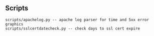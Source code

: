 Scripts
-------

    scripts/apachelog.py -- apache log parser for time and 5xx error graphics
    scripts/sslcertdatecheck.py -- check days to ssl cert expire

